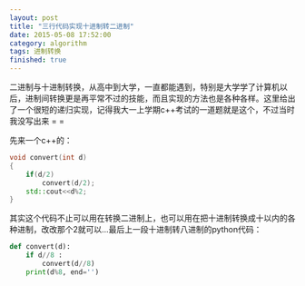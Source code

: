 ```yaml
---
layout: post
title: "三行代码实现十进制转二进制"
date: 2015-05-08 17:52:00
category: algorithm
tags: 进制转换
finished: true
---
```


二进制与十进制转换，从高中到大学，一直都能遇到，特别是大学学了计算机以后，进制间转换更是再平常不过的技能，而且实现的方法也是各种各样。这里给出了一个很短的递归实现，记得我大一上学期c++考试的一道题就是这个，不过当时我没写出来 = =

先来一个c++的：

```cpp
void convert(int d)
{
    if(d/2) 
        convert(d/2);
    std::cout<<d%2;
}
```

其实这个代码不止可以用在转换二进制上，也可以用在把十进制转换成十以内的各种进制，改改那个2就可以...最后上一段十进制转八进制的python代码：

```python
def convert(d):
    if d//8 : 
        convert(d//8)
    print(d%8, end='')
```